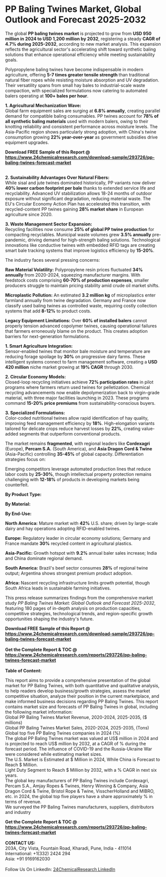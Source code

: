 <h1>PP Baling Twines Market, Global Outlook and Forecast 2025-2032</h1><p>The global <strong>PP baling twines market</strong> is projected to grow from <strong>USD 950 million in 2024 to USD 1,200 million by 2032</strong>, registering a steady <strong>CAGR of 4.7% during 2025-2032</strong>, according to new market analysis. This expansion reflects the agricultural sector's accelerating shift toward synthetic baling solutions that enhance operational efficiency while meeting sustainability goals.</p><p>Polypropylene baling twines have become indispensable in modern agriculture, offering <strong>5-7 times greater tensile strength</strong> than traditional natural fiber ropes while resisting moisture absorption and UV degradation. Their versatility spans from small hay bales to industrial-scale waste compaction, with specialized formulations now catering to automated balers operating at <strong>100+ bales per hour</strong>.</p><p><strong>1. Agricultural Mechanization Wave:</strong><br>
Global farm equipment sales are surging at <strong>6.8% annually</strong>, creating parallel demand for compatible baling consumables. PP twines account for <strong>78% of all synthetic baling materials</strong> used with modern balers, owing to their knotting reliability and consistent performance across moisture levels. The Asia-Pacific region shows particularly strong adoption, with China's twine consumption growing <strong>22% year-over-year</strong> as government subsidies drive equipment upgrades.</p><div><b>Download FREE Sample of this Report @ 
            <a href="https://www.24chemicalresearch.com/download-sample/293726/pp-baling-twines-forecast-market">
            https://www.24chemicalresearch.com/download-sample/293726/pp-baling-twines-forecast-market</a></b></div><br><p><strong>2. Sustainability Advantages Over Natural Fibers:</strong><br>
While sisal and jute twines dominated historically, PP variants now deliver <strong>40% lower carbon footprint per bale</strong> thanks to extended service life and recyclability. Advanced UV stabilization allows 18-24 months of outdoor exposure without significant degradation, reducing material waste. The EU's Circular Economy Action Plan has accelerated this transition, with recycled-content PP twines gaining <strong>28% market share</strong> in European agriculture since 2020.</p><p><strong>3. Waste Management Sector Expansion:</strong><br>
Recycling facilities now consume <strong>25% of global PP twine production</strong> for compacting recyclables. Municipal waste volumes grew <strong>3.5% annually</strong> pre-pandemic, driving demand for high-strength baling solutions. Technological innovations like conductive twines with embedded RFID tags are creating smart bale tracking systems that improve logistics efficiency by <strong>15-20%</strong>.</p><p>The industry faces several pressing concerns:</p><p><strong>Raw Material Volatility:</strong> Polypropylene resin prices fluctuated <strong>34% annually</strong> from 2020-2024, squeezing manufacturer margins. With feedstock costs comprising <strong>60-70% of production expenses</strong>, smaller producers struggle to maintain pricing stability amid crude oil market shifts.</p><p><strong>Microplastic Pollution:</strong> An estimated <strong>3.2 million kg</strong> of microplastics enter farmland annually from twine degradation. Germany and France now classify used baling twines as controlled waste, requiring costly collection systems that add <strong>8-12%</strong> to product costs.</p><p><strong>Legacy Equipment Limitations:</strong> Over <strong>60% of installed balers</strong> cannot properly tension advanced copolymer twines, causing operational failures that farmers erroneously blame on the product. This creates adoption barriers for next-generation formulations.</p><p><strong>1. Smart Agriculture Integration:</strong><br>
Sensor-enabled twines that monitor bale moisture and temperature are reducing forage spoilage by <strong>30%</strong> on progressive dairy farms. These intelligent systems connect to farm management software, creating a <strong>USD 420 million</strong> niche market growing at <strong>19% CAGR</strong> through 2030.</p><p><strong>2. Circular Economy Models:</strong><br>
Closed-loop recycling initiatives achieve <strong>72% participation rates</strong> in pilot programs where farmers return used twines for pelletization. Chemical recycling advancements now enable depolymerization back to virgin-grade material, with three major facilities launching in 2023. These programs command <strong>15-20% price premiums</strong> from sustainability-conscious buyers.</p><p><strong>3. Specialized Formulations:</strong><br>
Color-coded nutritional twines allow rapid identification of hay quality, improving feed management efficiency by <strong>18%</strong>. High-elongation variants tailored for delicate crops reduce harvest losses by <strong>22%</strong>, creating value-added segments that outperform conventional products.</p><p>The market remains <strong>fragmented</strong>, with regional leaders like <strong>Cordexagri</strong> (Europe), <strong>Percam S.A.</strong> (South America), and <strong>Asia Dragon Cord &amp; Twine</strong> (Asia-Pacific) controlling <strong>35-45%</strong> of global capacity. Differentiation strategies focus on:</p><p>Emerging competitors leverage automated production lines that reduce labor costs by <strong>25-30%</strong>, though intellectual property protection remains challenging with <strong>12-18%</strong> of products in developing markets being counterfeit.</p><p><strong>By Product Type:</strong></p><p><strong>By Material:</strong></p><p><strong>By End-Use:</strong></p><p><strong>North America:</strong> Mature market with <strong>42%</strong> U.S. share; driven by large-scale dairy and hay operations adopting RFID-enabled twines.</p><p><strong>Europe:</strong> Regulatory leader in circular economy solutions; Germany and France mandate <strong>30%</strong> recycled content in agricultural plastics.</p><p><strong>Asia-Pacific:</strong> Growth hotspot with <strong>9.2%</strong> annual baler sales increase; India and China dominate regional demand.</p><p><strong>South America:</strong> Brazil's beef sector consumes <strong>28%</strong> of regional twine output; Argentina shows strongest premium product adoption.</p><p><strong>Africa:</strong> Nascent recycling infrastructure limits growth potential, though South Africa leads in sustainable farming initiatives.</p><p>This press release summarizes findings from the comprehensive market study <em>PP Baling Twines Market: Global Outlook and Forecast 2025-2032</em>, featuring 180 pages of in-depth analysis on production capacities, competitive strategies, technological trends, and region-specific growth opportunities shaping the industry's future.</p><div><b>Download FREE Sample of this Report @ 
            <a href="https://www.24chemicalresearch.com/download-sample/293726/pp-baling-twines-forecast-market">
            https://www.24chemicalresearch.com/download-sample/293726/pp-baling-twines-forecast-market</a></b></div><br><div><b>Get the Complete Report & TOC @ 
            <a href="https://www.24chemicalresearch.com/reports/293726/pp-baling-twines-forecast-market">
            https://www.24chemicalresearch.com/reports/293726/pp-baling-twines-forecast-market</a></b></div><br>
            <b>Table of Content:</b><p>This report aims to provide a comprehensive presentation of the global market for PP Baling Twines, with both quantitative and qualitative analysis, to help readers develop business/growth strategies, assess the market competitive situation, analyze their position in the current marketplace, and make informed business decisions regarding PP Baling Twines. This report contains market size and forecasts of PP Baling Twines in global, including the following market information:<br />
Global PP Baling Twines Market Revenue, 2020-2024, 2025-2035, ($ millions)<br />
Global PP Baling Twines Market Sales, 2020-2024, 2025-2035, (Tons)<br />
Global top five PP Baling Twines companies in 2024 (%)<br />
The global PP Baling Twines market was valued at US$ million in 2024 and is projected to reach US$ million by 2032, at a CAGR of % during the forecast period. The influence of COVID-19 and the Russia-Ukraine War were considered while estimating market sizes.<br />
The U.S. Market is Estimated at $ Million in 2024, While China is Forecast to Reach $ Million.<br />
Light Duty Segment to Reach $ Million by 2032, with a % CAGR in next six years.<br />
The global key manufacturers of PP Baling Twines include Cordexagri, Percam S.A., Amjay Ropes & Twines, Henry Winning & Company, Asia Dragon Cord & Twine, Bristol Rope & Twine, VisscherHolland and MIBRO, etc. in 2024, the global top five players have a share approximately % in terms of revenue.<br />
We surveyed the PP Baling Twines manufacturers, suppliers, distributors and industry </p><div><b>Get the Complete Report & TOC @ 
            <a href="https://www.24chemicalresearch.com/reports/293726/pp-baling-twines-forecast-market">
            https://www.24chemicalresearch.com/reports/293726/pp-baling-twines-forecast-market</a></b></div><br><b>CONTACT US:</b><br>
            203A, City Vista, Fountain Road, Kharadi, Pune, India - 411014<br>
            International: +1(332) 2424 294<br>
            Asia: +91 9169162030 <br><br>
            Follow Us On LinkedIn: <a href="https://www.linkedin.com/company/24chemicalresearch/">24ChemicalResearch LinkedIn</a>